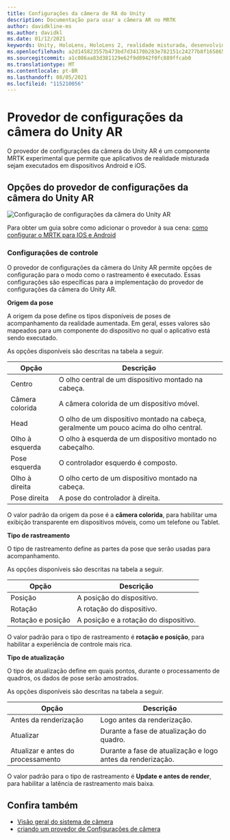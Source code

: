 ```yaml
---
title: Configurações da câmera de RA do Unity
description: Documentação para usar a câmera AR no MRTK
author: davidkline-ms
ms.author: davidkl
ms.date: 01/12/2021
keywords: Unity, HoloLens, HoloLens 2, realidade misturada, desenvolvimento, MRTK, câmera AR,
ms.openlocfilehash: a2d145823557b473bd7d34170b283e782151c24277b8f16586516ffe78f8e735
ms.sourcegitcommit: a1c086aa83d381129e62f9d8942f0fc889ffcab0
ms.translationtype: MT
ms.contentlocale: pt-BR
ms.lasthandoff: 08/05/2021
ms.locfileid: "115210056"
---
```

# <a name="unity-ar-camera-settings-provider"></a>Provedor de configurações da câmera do Unity AR

O provedor de configurações da câmera do Unity AR é um componente MRTK experimental que permite que aplicativos de realidade misturada sejam executados em dispositivos Android e iOS.

## <a name="unity-ar-camera-settings-provider-options"></a>Opções do provedor de configurações da câmera do Unity AR

![Configuração de configurações da câmera do Unity AR](../images/camera-system/UnityArSettingsConfiguration.png)

Para obter um guia sobre como adicionar o provedor à sua cena: [como configurar o MRTK para IOS e Android](../../supported-devices/using-ar-foundation.md)

### <a name="tracking-settings"></a>Configurações de controle

O provedor de configurações da câmera do Unity AR permite opções de configuração para o modo como o rastreamento é executado. Essas configurações são específicas para a implementação do provedor de configurações da câmera do Unity AR.

**Origem da pose**

A origem da pose define os tipos disponíveis de poses de acompanhamento da realidade aumentada. Em geral, esses valores são mapeados para um componente do dispositivo no qual o aplicativo está sendo executado.

As opções disponíveis são descritas na tabela a seguir.

| Opção | Descrição |
| --- | --- |
| Centro | O olho central de um dispositivo montado na cabeça. |
| Câmera colorida | A câmera colorida de um dispositivo móvel. |
| Head | O olho de um dispositivo montado na cabeça, geralmente um pouco acima do olho central. |
| Olho à esquerda | O olho à esquerda de um dispositivo montado no cabeçalho. |
| Pose esquerda | O controlador esquerdo é composto. |
| Olho à direita | O olho certo de um dispositivo montado na cabeça. |
| Pose direita | A pose do controlador à direita. |

O valor padrão da origem da pose é a **câmera colorida**, para habilitar uma exibição transparente em dispositivos móveis, como um telefone ou Tablet.

**Tipo de rastreamento**

O tipo de rastreamento define as partes da pose que serão usadas para acompanhamento.

As opções disponíveis são descritas na tabela a seguir.

| Opção | Descrição |
| --- | --- |
| Posição | A posição do dispositivo. |
| Rotação | A rotação do dispositivo. |
| Rotação e posição | A posição e a rotação do dispositivo. |

O valor padrão para o tipo de rastreamento é **rotação e posição**, para habilitar a experiência de controle mais rica.

**Tipo de atualização**

O tipo de atualização define em quais pontos, durante o processamento de quadros, os dados de pose serão amostrados.

As opções disponíveis são descritas na tabela a seguir.

| Opção | Descrição |
| --- | --- |
| Antes da renderização | Logo antes da renderização. |
| Atualizar | Durante a fase de atualização do quadro. |
| Atualizar e antes do processamento | Durante a fase de atualização e logo antes da renderização. |

O valor padrão para o tipo de rastreamento é **Update e antes de render**, para habilitar a latência de rastreamento mais baixa.

## <a name="see-also"></a>Confira também

- [Visão geral do sistema de câmera](camera-system-overview.md)
- [criando um provedor de Configurações de câmera](create-settings-provider.md)
